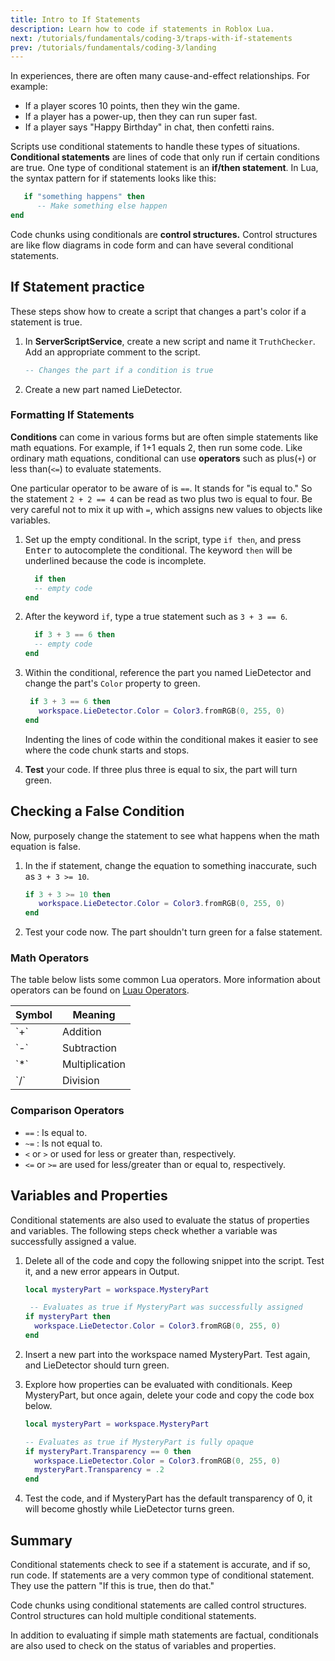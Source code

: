 ```yaml
---
title: Intro to If Statements
description: Learn how to code if statements in Roblox Lua.
next: /tutorials/fundamentals/coding-3/traps-with-if-statements
prev: /tutorials/fundamentals/coding-3/landing
---
```


In experiences, there are often many cause-and-effect relationships. For example:

- If a player scores 10 points, then they win the game.
- If a player has a power-up, then they can run super fast.
- If a player says "Happy Birthday" in chat, then confetti rains.

Scripts use conditional statements to handle these types of situations. **Conditional statements** are lines of code that only run if certain conditions are true. One type of conditional statement is an **if/then statement**. In Lua, the syntax pattern for if statements looks like this:

```lua title='if then syntax'
   if "something happens" then
      -- Make something else happen
end
```

Code chunks using conditionals are **control structures.** Control structures are like flow diagrams in code form and can have several conditional statements.

## If Statement practice

These steps show how to create a script that changes a part's color if a statement is true.

1. In **ServerScriptService**, create a new script and name it `TruthChecker`. Add an appropriate comment to the script.

   ```lua
   -- Changes the part if a condition is true

   ```

2. Create a new part named LieDetector.

### Formatting If Statements

**Conditions** can come in various forms but are often simple statements like math equations. For example, if 1+1 equals 2, then run some code. Like ordinary math equations, conditional can use **operators** such as plus(`+`) or less than(`<=`) to evaluate statements.

One particular operator to be aware of is `==`. It stands for "is equal to." So the statement `2 + 2 == 4` can be read as two plus two is equal to four. Be very careful not to mix it up with `=`, which assigns new values to objects like variables.

1. Set up the empty conditional. In the script, type `if then`, and press <kbd>Enter</kbd> to autocomplete the conditional. The keyword `then` will be underlined because the code is incomplete.

   ```lua
     if then
     -- empty code
   end

   ```

2. After the keyword `if`, type a true statement such as `3 + 3 == 6`.

   ```lua
     if 3 + 3 == 6 then
     -- empty code
   end

   ```

3. Within the conditional, reference the part you named LieDetector and change the part's `Color` property to green.

   ```lua
    if 3 + 3 == 6 then
      workspace.LieDetector.Color = Color3.fromRGB(0, 255, 0)
   end

   ```

    <Alert severity="info">
      Indenting the lines of code within the conditional makes it easier to see where the code chunk starts and stops.
    </Alert>

4. **Test** your code. If three plus three is equal to six, the part will turn green.

## Checking a False Condition

Now, purposely change the statement to see what happens when the math equation is false.

1. In the if statement, change the equation to something inaccurate, such as `3 + 3 >= 10`.

   ```lua
   if 3 + 3 >= 10 then
      workspace.LieDetector.Color = Color3.fromRGB(0, 255, 0)
   end

   ```

2. Test your code now. The part shouldn't turn green for a false statement.

### Math Operators

The table below lists some common Lua operators. More information about operators can be found on [Luau Operators](../../../luau/operators.md).

<table>
<thead>
   <tr>
    <th>Symbol</th>
    <th>Meaning</th>
   </tr>
</thead>
<tbody>
   <tr>
    <td>`+`</td>
    <td>Addition</td>
   </tr>
   <tr>
    <td>`-`</td>
    <td>Subtraction</td>
   </tr>
   <tr>
    <td>`*`</td>
    <td>Multiplication</td>
   </tr>
   <tr>
    <td>`/`</td>
    <td>Division</td>
   </tr>
</tbody>
</table>

### Comparison Operators

- `==` : Is equal to.
- `~=` : Is not equal to.
- `<` or `>` or used for less or greater than, respectively.
- `<=` or `>=` are used for less/greater than or equal to, respectively.

## Variables and Properties

Conditional statements are also used to evaluate the status of properties and variables. The following steps check whether a variable was successfully assigned a value.

1. Delete all of the code and copy the following snippet into the script. Test it, and a new error appears in Output.

   ```lua
   local mysteryPart = workspace.MysteryPart

    -- Evaluates as true if MysteryPart was successfully assigned
   if mysteryPart then
     workspace.LieDetector.Color = Color3.fromRGB(0, 255, 0)
   end

   ```

2. Insert a new part into the workspace named MysteryPart. Test again, and LieDetector should turn green.

3. Explore how properties can be evaluated with conditionals. Keep MysteryPart, but once again, delete your code and copy the code box below.

   ```lua
   local mysteryPart = workspace.MysteryPart

   -- Evaluates as true if MysteryPart is fully opaque
   if mysteryPart.Transparency == 0 then
     workspace.LieDetector.Color = Color3.fromRGB(0, 255, 0)
     mysteryPart.Transparency = .2
   end

   ```

4. Test the code, and if MysteryPart has the default transparency of 0, it will become ghostly while LieDetector turns green.

## Summary

Conditional statements check to see if a statement is accurate, and if so, run code. If statements are a very common type of conditional statement. They use the pattern "If this is true, then do that."

Code chunks using conditional statements are called control structures. Control structures can hold multiple conditional statements.

In addition to evaluating if simple math statements are factual, conditionals are also used to check on the status of variables and properties.
